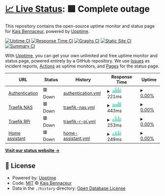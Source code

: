 # [📈 Live Status](https://status.kaisbn.fr): <!--live status--> **🟥 Complete outage**

This repository contains the open-source uptime monitor and status page for [Kais Bennaceur](not-me.com), powered by [Upptime](https://github.com/upptime/upptime).

[![Uptime CI](https://github.com/Kaisbn/upptime/workflows/Uptime%20CI/badge.svg)](https://github.com/Kaisbn/upptime/actions?query=workflow%3A%22Uptime+CI%22)
[![Response Time CI](https://github.com/Kaisbn/upptime/workflows/Response%20Time%20CI/badge.svg)](https://github.com/Kaisbn/upptime/actions?query=workflow%3A%22Response+Time+CI%22)
[![Graphs CI](https://github.com/Kaisbn/upptime/workflows/Graphs%20CI/badge.svg)](https://github.com/Kaisbn/upptime/actions?query=workflow%3A%22Graphs+CI%22)
[![Static Site CI](https://github.com/Kaisbn/upptime/workflows/Static%20Site%20CI/badge.svg)](https://github.com/Kaisbn/upptime/actions?query=workflow%3A%22Static+Site+CI%22)
[![Summary CI](https://github.com/Kaisbn/upptime/workflows/Summary%20CI/badge.svg)](https://github.com/Kaisbn/upptime/actions?query=workflow%3A%22Summary+CI%22)

With [Upptime](https://upptime.js.org), you can get your own unlimited and free uptime monitor and status page, powered entirely by a GitHub repository. We use [Issues](https://github.com/Kaisbn/upptime/issues) as incident reports, [Actions](https://github.com/Kaisbn/upptime/actions) as uptime monitors, and [Pages](https://status.kaisbn.fr) for the status page.

<!--start: status pages-->
<!-- This summary is generated by Upptime (https://github.com/upptime/upptime) -->
<!-- Do not edit this manually, your changes will be overwritten -->
<!-- prettier-ignore -->
| URL | Status | History | Response Time | Uptime |
| --- | ------ | ------- | ------------- | ------ |
| <img alt="" src="https://icons.duckduckgo.com/ip3/auth.kaisbn.fr.ico" height="13"> [Authentication](https://auth.kaisbn.fr) | 🟥 Down | [authentication.yml](https://github.com/Kaisbn/upptime/commits/HEAD/history/authentication.yml) | <details><summary><img alt="Response time graph" src="./graphs/authentication/response-time-week.png" height="20"> 221ms</summary><br><a href="https://status.kaisbn.fr/history/authentication"><img alt="Response time 284" src="https://img.shields.io/endpoint?url=https%3A%2F%2Fraw.githubusercontent.com%2FKaisbn%2Fupptime%2FHEAD%2Fapi%2Fauthentication%2Fresponse-time.json"></a><br><a href="https://status.kaisbn.fr/history/authentication"><img alt="24-hour response time 341" src="https://img.shields.io/endpoint?url=https%3A%2F%2Fraw.githubusercontent.com%2FKaisbn%2Fupptime%2FHEAD%2Fapi%2Fauthentication%2Fresponse-time-day.json"></a><br><a href="https://status.kaisbn.fr/history/authentication"><img alt="7-day response time 221" src="https://img.shields.io/endpoint?url=https%3A%2F%2Fraw.githubusercontent.com%2FKaisbn%2Fupptime%2FHEAD%2Fapi%2Fauthentication%2Fresponse-time-week.json"></a><br><a href="https://status.kaisbn.fr/history/authentication"><img alt="30-day response time 231" src="https://img.shields.io/endpoint?url=https%3A%2F%2Fraw.githubusercontent.com%2FKaisbn%2Fupptime%2FHEAD%2Fapi%2Fauthentication%2Fresponse-time-month.json"></a><br><a href="https://status.kaisbn.fr/history/authentication"><img alt="1-year response time 284" src="https://img.shields.io/endpoint?url=https%3A%2F%2Fraw.githubusercontent.com%2FKaisbn%2Fupptime%2FHEAD%2Fapi%2Fauthentication%2Fresponse-time-year.json"></a></details> | <details><summary><a href="https://status.kaisbn.fr/history/authentication">0.00%</a></summary><a href="https://status.kaisbn.fr/history/authentication"><img alt="All-time uptime 0.00%" src="https://img.shields.io/endpoint?url=https%3A%2F%2Fraw.githubusercontent.com%2FKaisbn%2Fupptime%2FHEAD%2Fapi%2Fauthentication%2Fuptime.json"></a><br><a href="https://status.kaisbn.fr/history/authentication"><img alt="24-hour uptime 0.00%" src="https://img.shields.io/endpoint?url=https%3A%2F%2Fraw.githubusercontent.com%2FKaisbn%2Fupptime%2FHEAD%2Fapi%2Fauthentication%2Fuptime-day.json"></a><br><a href="https://status.kaisbn.fr/history/authentication"><img alt="7-day uptime 0.00%" src="https://img.shields.io/endpoint?url=https%3A%2F%2Fraw.githubusercontent.com%2FKaisbn%2Fupptime%2FHEAD%2Fapi%2Fauthentication%2Fuptime-week.json"></a><br><a href="https://status.kaisbn.fr/history/authentication"><img alt="30-day uptime 7.96%" src="https://img.shields.io/endpoint?url=https%3A%2F%2Fraw.githubusercontent.com%2FKaisbn%2Fupptime%2FHEAD%2Fapi%2Fauthentication%2Fuptime-month.json"></a><br><a href="https://status.kaisbn.fr/history/authentication"><img alt="1-year uptime 0.00%" src="https://img.shields.io/endpoint?url=https%3A%2F%2Fraw.githubusercontent.com%2FKaisbn%2Fupptime%2FHEAD%2Fapi%2Fauthentication%2Fuptime-year.json"></a></details>
| <img alt="" src="https://icons.duckduckgo.com/ip3/nas.kaisbn.fr.ico" height="13"> [Traefik NAS](https://nas.kaisbn.fr) | 🟥 Down | [traefik-nas.yml](https://github.com/Kaisbn/upptime/commits/HEAD/history/traefik-nas.yml) | <details><summary><img alt="Response time graph" src="./graphs/traefik-nas/response-time-week.png" height="20"> 443ms</summary><br><a href="https://status.kaisbn.fr/history/traefik-nas"><img alt="Response time 436" src="https://img.shields.io/endpoint?url=https%3A%2F%2Fraw.githubusercontent.com%2FKaisbn%2Fupptime%2FHEAD%2Fapi%2Ftraefik-nas%2Fresponse-time.json"></a><br><a href="https://status.kaisbn.fr/history/traefik-nas"><img alt="24-hour response time 659" src="https://img.shields.io/endpoint?url=https%3A%2F%2Fraw.githubusercontent.com%2FKaisbn%2Fupptime%2FHEAD%2Fapi%2Ftraefik-nas%2Fresponse-time-day.json"></a><br><a href="https://status.kaisbn.fr/history/traefik-nas"><img alt="7-day response time 443" src="https://img.shields.io/endpoint?url=https%3A%2F%2Fraw.githubusercontent.com%2FKaisbn%2Fupptime%2FHEAD%2Fapi%2Ftraefik-nas%2Fresponse-time-week.json"></a><br><a href="https://status.kaisbn.fr/history/traefik-nas"><img alt="30-day response time 451" src="https://img.shields.io/endpoint?url=https%3A%2F%2Fraw.githubusercontent.com%2FKaisbn%2Fupptime%2FHEAD%2Fapi%2Ftraefik-nas%2Fresponse-time-month.json"></a><br><a href="https://status.kaisbn.fr/history/traefik-nas"><img alt="1-year response time 436" src="https://img.shields.io/endpoint?url=https%3A%2F%2Fraw.githubusercontent.com%2FKaisbn%2Fupptime%2FHEAD%2Fapi%2Ftraefik-nas%2Fresponse-time-year.json"></a></details> | <details><summary><a href="https://status.kaisbn.fr/history/traefik-nas">0.00%</a></summary><a href="https://status.kaisbn.fr/history/traefik-nas"><img alt="All-time uptime 2.52%" src="https://img.shields.io/endpoint?url=https%3A%2F%2Fraw.githubusercontent.com%2FKaisbn%2Fupptime%2FHEAD%2Fapi%2Ftraefik-nas%2Fuptime.json"></a><br><a href="https://status.kaisbn.fr/history/traefik-nas"><img alt="24-hour uptime 0.00%" src="https://img.shields.io/endpoint?url=https%3A%2F%2Fraw.githubusercontent.com%2FKaisbn%2Fupptime%2FHEAD%2Fapi%2Ftraefik-nas%2Fuptime-day.json"></a><br><a href="https://status.kaisbn.fr/history/traefik-nas"><img alt="7-day uptime 0.00%" src="https://img.shields.io/endpoint?url=https%3A%2F%2Fraw.githubusercontent.com%2FKaisbn%2Fupptime%2FHEAD%2Fapi%2Ftraefik-nas%2Fuptime-week.json"></a><br><a href="https://status.kaisbn.fr/history/traefik-nas"><img alt="30-day uptime 7.96%" src="https://img.shields.io/endpoint?url=https%3A%2F%2Fraw.githubusercontent.com%2FKaisbn%2Fupptime%2FHEAD%2Fapi%2Ftraefik-nas%2Fuptime-month.json"></a><br><a href="https://status.kaisbn.fr/history/traefik-nas"><img alt="1-year uptime 2.52%" src="https://img.shields.io/endpoint?url=https%3A%2F%2Fraw.githubusercontent.com%2FKaisbn%2Fupptime%2FHEAD%2Fapi%2Ftraefik-nas%2Fuptime-year.json"></a></details>
| <img alt="" src="https://icons.duckduckgo.com/ip3/rpi.kaisbn.fr.ico" height="13"> [Traefik RPi](https://rpi.kaisbn.fr) | 🟥 Down | [traefik-r-pi.yml](https://github.com/Kaisbn/upptime/commits/HEAD/history/traefik-r-pi.yml) | <details><summary><img alt="Response time graph" src="./graphs/traefik-r-pi/response-time-week.png" height="20"> 253ms</summary><br><a href="https://status.kaisbn.fr/history/traefik-r-pi"><img alt="Response time 343" src="https://img.shields.io/endpoint?url=https%3A%2F%2Fraw.githubusercontent.com%2FKaisbn%2Fupptime%2FHEAD%2Fapi%2Ftraefik-r-pi%2Fresponse-time.json"></a><br><a href="https://status.kaisbn.fr/history/traefik-r-pi"><img alt="24-hour response time 342" src="https://img.shields.io/endpoint?url=https%3A%2F%2Fraw.githubusercontent.com%2FKaisbn%2Fupptime%2FHEAD%2Fapi%2Ftraefik-r-pi%2Fresponse-time-day.json"></a><br><a href="https://status.kaisbn.fr/history/traefik-r-pi"><img alt="7-day response time 253" src="https://img.shields.io/endpoint?url=https%3A%2F%2Fraw.githubusercontent.com%2FKaisbn%2Fupptime%2FHEAD%2Fapi%2Ftraefik-r-pi%2Fresponse-time-week.json"></a><br><a href="https://status.kaisbn.fr/history/traefik-r-pi"><img alt="30-day response time 276" src="https://img.shields.io/endpoint?url=https%3A%2F%2Fraw.githubusercontent.com%2FKaisbn%2Fupptime%2FHEAD%2Fapi%2Ftraefik-r-pi%2Fresponse-time-month.json"></a><br><a href="https://status.kaisbn.fr/history/traefik-r-pi"><img alt="1-year response time 343" src="https://img.shields.io/endpoint?url=https%3A%2F%2Fraw.githubusercontent.com%2FKaisbn%2Fupptime%2FHEAD%2Fapi%2Ftraefik-r-pi%2Fresponse-time-year.json"></a></details> | <details><summary><a href="https://status.kaisbn.fr/history/traefik-r-pi">0.00%</a></summary><a href="https://status.kaisbn.fr/history/traefik-r-pi"><img alt="All-time uptime 0.00%" src="https://img.shields.io/endpoint?url=https%3A%2F%2Fraw.githubusercontent.com%2FKaisbn%2Fupptime%2FHEAD%2Fapi%2Ftraefik-r-pi%2Fuptime.json"></a><br><a href="https://status.kaisbn.fr/history/traefik-r-pi"><img alt="24-hour uptime 0.00%" src="https://img.shields.io/endpoint?url=https%3A%2F%2Fraw.githubusercontent.com%2FKaisbn%2Fupptime%2FHEAD%2Fapi%2Ftraefik-r-pi%2Fuptime-day.json"></a><br><a href="https://status.kaisbn.fr/history/traefik-r-pi"><img alt="7-day uptime 0.00%" src="https://img.shields.io/endpoint?url=https%3A%2F%2Fraw.githubusercontent.com%2FKaisbn%2Fupptime%2FHEAD%2Fapi%2Ftraefik-r-pi%2Fuptime-week.json"></a><br><a href="https://status.kaisbn.fr/history/traefik-r-pi"><img alt="30-day uptime 7.96%" src="https://img.shields.io/endpoint?url=https%3A%2F%2Fraw.githubusercontent.com%2FKaisbn%2Fupptime%2FHEAD%2Fapi%2Ftraefik-r-pi%2Fuptime-month.json"></a><br><a href="https://status.kaisbn.fr/history/traefik-r-pi"><img alt="1-year uptime 0.00%" src="https://img.shields.io/endpoint?url=https%3A%2F%2Fraw.githubusercontent.com%2FKaisbn%2Fupptime%2FHEAD%2Fapi%2Ftraefik-r-pi%2Fuptime-year.json"></a></details>
| <img alt="" src="https://icons.duckduckgo.com/ip3/home.kaisbn.fr.ico" height="13"> [Home assistant](https://home.kaisbn.fr) | 🟥 Down | [home-assistant.yml](https://github.com/Kaisbn/upptime/commits/HEAD/history/home-assistant.yml) | <details><summary><img alt="Response time graph" src="./graphs/home-assistant/response-time-week.png" height="20"> 249ms</summary><br><a href="https://status.kaisbn.fr/history/home-assistant"><img alt="Response time 341" src="https://img.shields.io/endpoint?url=https%3A%2F%2Fraw.githubusercontent.com%2FKaisbn%2Fupptime%2FHEAD%2Fapi%2Fhome-assistant%2Fresponse-time.json"></a><br><a href="https://status.kaisbn.fr/history/home-assistant"><img alt="24-hour response time 419" src="https://img.shields.io/endpoint?url=https%3A%2F%2Fraw.githubusercontent.com%2FKaisbn%2Fupptime%2FHEAD%2Fapi%2Fhome-assistant%2Fresponse-time-day.json"></a><br><a href="https://status.kaisbn.fr/history/home-assistant"><img alt="7-day response time 249" src="https://img.shields.io/endpoint?url=https%3A%2F%2Fraw.githubusercontent.com%2FKaisbn%2Fupptime%2FHEAD%2Fapi%2Fhome-assistant%2Fresponse-time-week.json"></a><br><a href="https://status.kaisbn.fr/history/home-assistant"><img alt="30-day response time 272" src="https://img.shields.io/endpoint?url=https%3A%2F%2Fraw.githubusercontent.com%2FKaisbn%2Fupptime%2FHEAD%2Fapi%2Fhome-assistant%2Fresponse-time-month.json"></a><br><a href="https://status.kaisbn.fr/history/home-assistant"><img alt="1-year response time 341" src="https://img.shields.io/endpoint?url=https%3A%2F%2Fraw.githubusercontent.com%2FKaisbn%2Fupptime%2FHEAD%2Fapi%2Fhome-assistant%2Fresponse-time-year.json"></a></details> | <details><summary><a href="https://status.kaisbn.fr/history/home-assistant">0.00%</a></summary><a href="https://status.kaisbn.fr/history/home-assistant"><img alt="All-time uptime 0.00%" src="https://img.shields.io/endpoint?url=https%3A%2F%2Fraw.githubusercontent.com%2FKaisbn%2Fupptime%2FHEAD%2Fapi%2Fhome-assistant%2Fuptime.json"></a><br><a href="https://status.kaisbn.fr/history/home-assistant"><img alt="24-hour uptime 0.00%" src="https://img.shields.io/endpoint?url=https%3A%2F%2Fraw.githubusercontent.com%2FKaisbn%2Fupptime%2FHEAD%2Fapi%2Fhome-assistant%2Fuptime-day.json"></a><br><a href="https://status.kaisbn.fr/history/home-assistant"><img alt="7-day uptime 0.00%" src="https://img.shields.io/endpoint?url=https%3A%2F%2Fraw.githubusercontent.com%2FKaisbn%2Fupptime%2FHEAD%2Fapi%2Fhome-assistant%2Fuptime-week.json"></a><br><a href="https://status.kaisbn.fr/history/home-assistant"><img alt="30-day uptime 7.96%" src="https://img.shields.io/endpoint?url=https%3A%2F%2Fraw.githubusercontent.com%2FKaisbn%2Fupptime%2FHEAD%2Fapi%2Fhome-assistant%2Fuptime-month.json"></a><br><a href="https://status.kaisbn.fr/history/home-assistant"><img alt="1-year uptime 0.00%" src="https://img.shields.io/endpoint?url=https%3A%2F%2Fraw.githubusercontent.com%2FKaisbn%2Fupptime%2FHEAD%2Fapi%2Fhome-assistant%2Fuptime-year.json"></a></details>

<!--end: status pages-->

[**Visit our status website →**](https://status.kaisbn.fr)

## 📄 License

- Powered by: [Upptime](https://github.com/upptime/upptime)
- Code: [MIT](./LICENSE) © [Kais Bennaceur](not-me.com)
- Data in the `./history` directory: [Open Database License](https://opendatacommons.org/licenses/odbl/1-0/)

